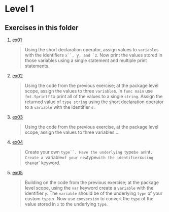 # Level 1
## Exercises in this folder
1. [ex01](https://github.com/mpyeager/GolangTraining/blob/main/Hands%20On%20Exercises/01.00/01.ex01.go)
   > Using the short declaration operator, assign values to `variable`s with the identifiers `x``, `y``, and `z``. Now print the values stored in those variables using a single statement and multiple print statements.
2. [ex02](https://github.com/mpyeager/GolangTraining/blob/main/Hands%20On%20Exercises/01.00/01.ex02.go)
   > Using the code from the previous exercise; at the package level scope, assign the values to three `variable`s. In `func main` use `fmt.Sprintf` to print all of the values to a single `string`. Assign the returned value of `type string` using the short declaration operator to a `variable` with the identifier `s`.
3. [ex03](https://github.com/mpyeager/GolangTraining/blob/main/Hands%20On%20Exercises/01.00/01.ex03.go)
   > Using the code from the previous exercise, at the package level scope, assign the values to three variables ...
4. [ex04](https://github.com/mpyeager/GolangTraining/blob/main/Hands%20On%20Exercises/01.00/01.ex04.go)
   > Create your own `type``. Have the underlying `type` be an `int`. Create a `variable` of your new `type` with the identifier `x` using the `var` keyword.
5. [ex05](https://github.com/mpyeager/GolangTraining/blob/main/Hands%20On%20Exercises/01.00/01.ex05.go)
   > Building on the code from the previous exercise; at the package level scope, using the `var` keyword create a `variable` with the identifier `y`. The `variable` should be of the underlying `type` of your custom `type` `x`. Now use `conversion` to convert the `type` of the value stored in `x` to the underlying `type`.

